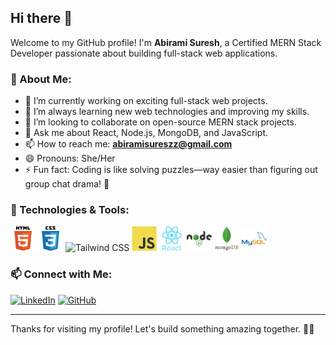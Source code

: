 ## Hi there 👋

Welcome to my GitHub profile! I'm **Abirami Suresh**, a Certified MERN Stack Developer passionate about building full-stack web applications.

### 🌱 About Me:
- 🔭 I’m currently working on exciting full-stack web projects.
- 🌱 I’m always learning new web technologies and improving my skills.
- 👯 I’m looking to collaborate on open-source MERN stack projects.
- 💬 Ask me about React, Node.js, MongoDB, and JavaScript.
- 📫 How to reach me: **abiramisureszz@gmail.com**
- 😄 Pronouns: She/Her
- ⚡ Fun fact: Coding is like solving puzzles—way easier than figuring out group chat drama! 🤯

### 🚀 Technologies & Tools:
<p align="left">
  <img src="https://raw.githubusercontent.com/devicons/devicon/master/icons/html5/html5-original-wordmark.svg" alt="HTML5" width="40" height="40"/>
  <img src="https://raw.githubusercontent.com/devicons/devicon/master/icons/css3/css3-original-wordmark.svg" alt="CSS3" width="40" height="40"/>
  <img src="https://www.vectorlogo.zone/logos/tailwindcss/tailwindcss-icon.svg" alt="Tailwind CSS" width="40" height="40"/>
  <img src="https://raw.githubusercontent.com/devicons/devicon/master/icons/javascript/javascript-original.svg" alt="JavaScript" width="40" height="40"/>
  <img src="https://raw.githubusercontent.com/devicons/devicon/master/icons/react/react-original-wordmark.svg" alt="React" width="40" height="40"/>
  <img src="https://raw.githubusercontent.com/devicons/devicon/master/icons/nodejs/nodejs-original-wordmark.svg" alt="Node.js" width="40" height="40"/>
  <img src="https://raw.githubusercontent.com/devicons/devicon/master/icons/mongodb/mongodb-original-wordmark.svg" alt="MongoDB" width="40" height="40"/>
  <img src="https://raw.githubusercontent.com/devicons/devicon/master/icons/mysql/mysql-original-wordmark.svg" alt="SQL" width="40" height="40">
</p>

### 📫 Connect with Me:
[![LinkedIn](https://img.shields.io/badge/LinkedIn-blue?style=for-the-badge&logo=linkedin)](https://linkedin.com/in/abiramisuresh)
[![GitHub](https://img.shields.io/badge/GitHub-black?style=for-the-badge&logo=github)](https://github.com/abirami935)

---

Thanks for visiting my profile! Let's build something amazing together. 🚀✨
